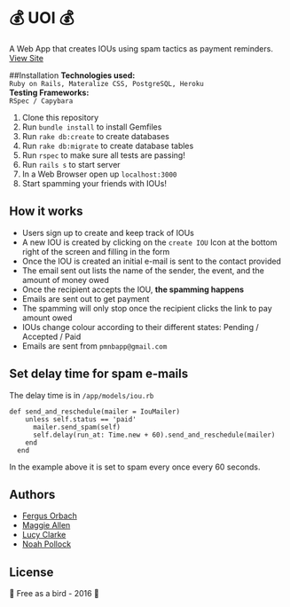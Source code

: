 :moneybag: UOI :moneybag:
======
A Web App that creates IOUs using spam tactics as payment reminders. [View Site](https://uoi.herokuapp.com/)

##Installation
**Technologies used:**
<br>
`Ruby on Rails, Materalize CSS, PostgreSQL, Heroku`
</br>
**Testing Frameworks:**
<br>
`RSpec / Capybara`

1. Clone this repository
2. Run `bundle install` to install Gemfiles
3. Run `rake db:create` to create databases
4. Run `rake db:migrate` to create database tables
5. Run `rspec` to make sure all tests are passing! 
5. Run `rails s` to start server
6. In a Web Browser open up `localhost:3000`
7. Start spamming your friends with IOUs!

## How it works
- Users sign up to create and keep track of IOUs 
- A new IOU is created by clicking on the `create IOU` Icon at the bottom right of the screen and filling in the form
- Once the IOU is created an initial e-mail is sent to the contact provided
- The email sent out lists the name of the sender, the event, and the amount of money owed
- Once the recipient accepts the IOU, **the spamming happens**
- Emails are sent out to get payment
- The spamming will only stop once the recipient clicks the link to pay amount owed
- IOUs change colour according to their different states: Pending / Accepted / Paid
- Emails are sent from `pmnbapp@gmail.com`

## Set delay time for spam e-mails
The delay time is in `/app/models/iou.rb` 

```
def send_and_reschedule(mailer = IouMailer)
    unless self.status == 'paid'
      mailer.send_spam(self)
      self.delay(run_at: Time.new + 60).send_and_reschedule(mailer)
    end
  end
```

In the example above it is set to spam every once every 60 seconds.

Authors
-------
 - [Fergus Orbach](https://github.com/gerauf)
 - [Maggie Allen](https://github.com/pixelandpage)
 - [Lucy Clarke](https://github.com/llcclarke)
 - [Noah Pollock](https//github.com/knowerlittle)

License
-------
:hatching_chick: Free as a bird - 2016 :hatched_chick:
